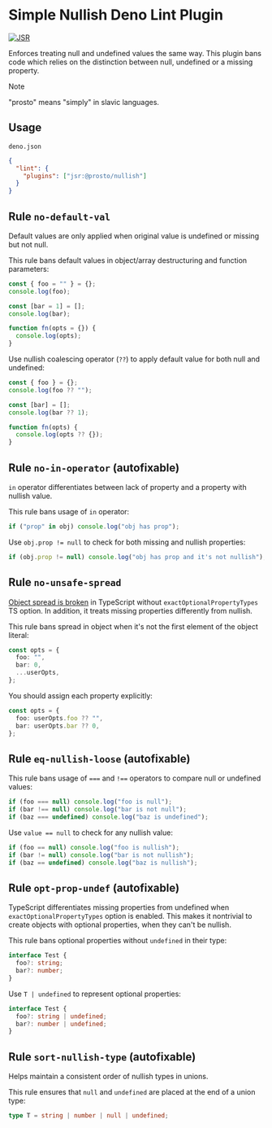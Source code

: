 # Simple Nullish Deno Lint Plugin

[![JSR](https://jsr.io/badges/@prosto/nullish)](https://jsr.io/@prosto/nullish)

Enforces treating null and undefined values the same way. This plugin bans code
which relies on the distinction between null, undefined or a missing property.

> [!NOTE]
> "prosto" means "simply" in slavic languages.

## Usage

`deno.json`

```json
{
  "lint": {
    "plugins": ["jsr:@prosto/nullish"]
  }
}
```

## Rule `no-default-val`

Default values are only applied when original value is undefined or missing but
not null.

This rule bans default values in object/array destructuring and function
parameters:

```ts
const { foo = "" } = {};
console.log(foo);

const [bar = 1] = [];
console.log(bar);

function fn(opts = {}) {
  console.log(opts);
}
```

Use nullish coalescing operator (`??`) to apply default value for both null and
undefined:

```ts
const { foo } = {};
console.log(foo ?? "");

const [bar] = [];
console.log(bar ?? 1);

function fn(opts) {
  console.log(opts ?? {});
}
```

## Rule `no-in-operator` (autofixable)

`in` operator differentiates between lack of property and a property with
nullish value.

This rule bans usage of `in` operator:

```ts
if ("prop" in obj) console.log("obj has prop");
```

Use `obj.prop != null` to check for both missing and nullish properties:

```ts
if (obj.prop != null) console.log("obj has prop and it's not nullish");
```

## Rule `no-unsafe-spread`

[Object spread is broken] in TypeScript without `exactOptionalPropertyTypes` TS
option. In addition, it treats missing properties differently from nullish.

This rule bans spread in object when it's not the first element of the object
literal:

```ts
const opts = {
  foo: "",
  bar: 0,
  ...userOpts,
};
```

You should assign each property explicitly:

```ts
const opts = {
  foo: userOpts.foo ?? "",
  bar: userOpts.bar ?? 0,
};
```

[Object spread is broken]: https://www.typescriptlang.org/play/?#code/GYVwdgxgLglg9mABMOcAUcAOUDOAuRAb0RwH4CcoAnGMAc0QF8BKIgKEUQgUqJKcQBePvkQAiMQBpEAOjlZcTANwcuPOABsApjI1w6aHDKhwAqpkxaqAYQCGOLWmbMVjNmxTpio8ABMtwLRavkwubEA

## Rule `eq-nullish-loose` (autofixable)

This rule bans usage of `===` and `!==` operators to compare null or undefined
values:

```ts
if (foo === null) console.log("foo is null");
if (bar !== null) console.log("bar is not null");
if (baz === undefined) console.log("baz is undefined");
```

Use `value == null` to check for any nullish value:

```ts
if (foo == null) console.log("foo is nullish");
if (bar != null) console.log("bar is not nullish");
if (baz == undefined) console.log("baz is nullish");
```

## Rule `opt-prop-undef` (autofixable)

TypeScript differentiates missing properties from undefined when
`exactOptionalPropertyTypes` option is enabled. This makes it nontrivial to
create objects with optional properties, when they can't be nullish.

This rule bans optional properties without `undefined` in their type:

```ts
interface Test {
  foo?: string;
  bar?: number;
}
```

Use `T | undefined` to represent optional properties:

```ts
interface Test {
  foo?: string | undefined;
  bar?: number | undefined;
}
```

## Rule `sort-nullish-type` (autofixable)

Helps maintain a consistent order of nullish types in unions.

This rule ensures that `null` and `undefined` are placed at the end of a union type:

```ts
type T = string | number | null | undefined;
```
